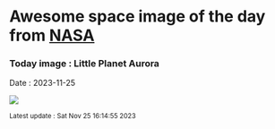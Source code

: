 
# Awesome space image of the day from [NASA](https://api.nasa.gov/)

### Today image : Little Planet Aurora
Date : 2023-11-25

![](https://apod.nasa.gov/apod/image/2311/Kirkjufell2023Nov9_1024.jpg)

<small>Latest update : Sat Nov 25 16:14:55 2023</small>
        